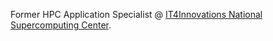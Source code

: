 Former HPC Application Specialist @ [IT4Innovations National Supercomputing Center](https://www.it4i.cz/en).

